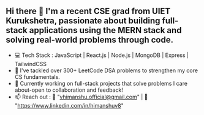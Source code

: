 ## Hi there 👋 I'm a recent CSE grad from UIET Kurukshetra, passionate about building full-stack applications using the MERN stack and solving real-world problems through code.

- 💻 Tech Stack : JavaScript | React.js | Node.js | MongoDB | Express | TailwindCSS
- 🧠 I've tackled over 300+ LeetCode DSA problems to strengthen my core CS fundamentals.
- 🚀 Currently working on full-stack projects that solve problems I care about-open to collaboration and feedback!
- 📫 Reach out : 📧 "vhimanshu.official@gmail.com" | 🧰 "https://www.linkedin.com/in/himanshuv8"

<!--
**vhimanshu-official/vhimanshu-official** is a ✨ _special_ ✨ repository because its `README.md` (this file) appears on your GitHub profile.

Here are some ideas to get you started:

- 🔭 I’m currently working on ...
- 🌱 I’m currently learning ...
- 👯 I’m looking to collaborate on ...
- 🤔 I’m looking for help with ...
- 💬 Ask me about ...
- 📫 How to reach me: ...
- 😄 Pronouns: ...
- ⚡ Fun fact: ...
-->

